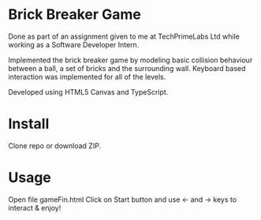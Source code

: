 <!-- javascript-seed-project -->
Brick Breaker Game 
=========================

Done as part of an assignment given to me at TechPrimeLabs Ltd while working as a Software Developer Intern.

Implemented the brick breaker game by modeling basic collision behaviour between a ball, a set of bricks and the surrounding wall. Keyboard based interaction was implemented for all of the levels.

Developed using HTML5 Canvas and TypeScript. 


Install
=======

Clone repo or download ZIP.


Usage
=====

Open file gameFin.html
Click on Start button and use <- and -> keys to interact & enjoy!







<!-- 
With this seed, you should be able to:

1. Develop in JavaScript
2. Test in JavaScript
3. Build and bundle to JavaScript

**Note:** Ported 

Clone this git repo. Open 'gameFin.html' in a browser.

2.  Personalize the following files for your project:
    - `LICENSE`
    - `package.json`
    - `CHANGELOG.md`
    - `README.md`

    See [npm docs](https://npmjs.org/doc/json.html) for more on customizing `package.json`.

## webpack

Customize `webpack.config.js` as necessary. Configuration are pretty much like command-line args to webpack.


Preset:

* `entry` - file to start bundling from
* `output.filename` - name of the unoptimized compiled file
* `output.library` - name of exported library (e.g. `MyAwesomeProject()`)
* `output.libraryTarget` - exporting library to global scope. In this case, preset to [`umd`](https://github.com/ForbesLindesay/umd) (Universal Module Definition), which enables library to be exported to browser, CommonJS,


Build
=====

1.  Run `gulp prod` to build the distributable.

    This places a minified js file in `./dist/` folder.

    The associated distributable source map file(s) is/are generated. -->

[//]: # (comment)
